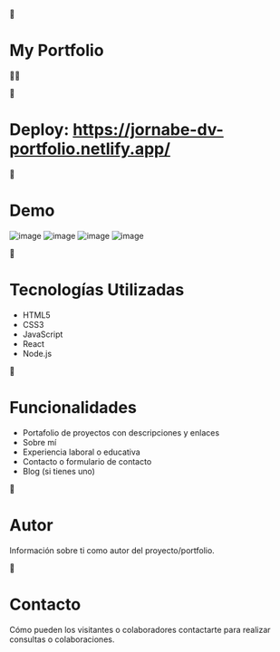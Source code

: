 
📌 <h1> My Portfolio </h1> 👨‍💻 

📌 <h1> Deploy: https://jornabe-dv-portfolio.netlify.app/ </h1>

📌 <h1> Demo </h1>

![image](https://github.com/JornabeDV/Portfolio/assets/103864663/31163fb5-94d7-42dd-ab16-e822da0c4248)
![image](https://github.com/JornabeDV/Portfolio/assets/103864663/66e929ab-fdc1-432d-b286-688def95da7f)
![image](https://github.com/JornabeDV/Portfolio/assets/103864663/ccd200ff-e9e8-4f60-a08e-ffe9eb33e80f)
![image](https://github.com/JornabeDV/Portfolio/assets/103864663/57d93366-77b6-4ca1-9f44-9c52ab1d74a5)

📌 <h1> Tecnologías Utilizadas </h1>

- HTML5
- CSS3
- JavaScript
- React
- Node.js

📌 <h1> Funcionalidades </h1>

- Portafolio de proyectos con descripciones y enlaces
- Sobre mí
- Experiencia laboral o educativa
- Contacto o formulario de contacto
- Blog (si tienes uno)

📌 <h1> Autor </h1>

Información sobre ti como autor del proyecto/portfolio.

📌 <h1> Contacto </h1>

Cómo pueden los visitantes o colaboradores contactarte para realizar consultas o colaboraciones.

